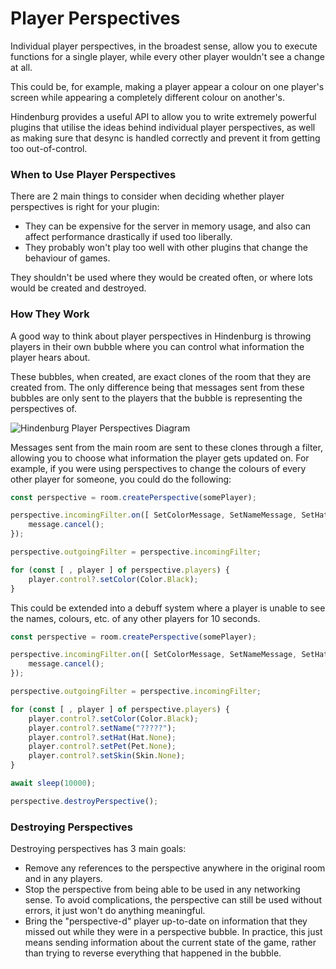 # Player Perspectives

Individual player perspectives, in the broadest sense, allow you to execute
functions for a single player, while every other player wouldn't see a change
at all.

This could be, for example, making a player appear a colour on one player's 
screen while appearing a completely different colour on another's.

Hindenburg provides a useful API to allow you to write extremely powerful plugins
that utilise the ideas behind individual player perspectives, as well as making
sure that desync is handled correctly and prevent it from getting too out-of-control.

### When to Use Player Perspectives
There are 2 main things to consider when deciding whether player perspectives is
right for your plugin:
- They can be expensive for the server in memory usage, and also can affect performance
drastically if used too liberally.
- They probably won't play too well with other plugins that change the behaviour
of games.

They shouldn't be used where they would be created often, or where lots would
be created and destroyed.

### How They Work
A good way to think about player perspectives in Hindenburg is throwing players
in their own bubble where you can control what information the player hears about.

These bubbles, when created, are exact clones of the room that they are created
from. The only difference being that messages sent from these bubbles are only
sent to the players that the bubble is representing the perspectives of.

![Hindenburg Player Perspectives Diagram](https://user-images.githubusercontent.com/60631511/127015294-087b951e-80e9-4f3b-a85a-6220097d15a9.png)

Messages sent from the main room are sent to these clones through a filter, allowing
you to choose what information the player gets updated on. For example, if you
were using perspectives to change the colours of every other player for someone,
you could do the following:
```ts
const perspective = room.createPerspective(somePlayer);

perspective.incomingFilter.on([ SetColorMessage, SetNameMessage, SetHatMessage, SetPetMessage, SetSkinMessage ], message => {
    message.cancel();
});

perspective.outgoingFilter = perspective.incomingFilter;

for (const [ , player ] of perspective.players) {
    player.control?.setColor(Color.Black);
}
```

This could be extended into a debuff system where a player is unable to see the
names, colours, etc. of any other players for 10 seconds.
```ts
const perspective = room.createPerspective(somePlayer);

perspective.incomingFilter.on([ SetColorMessage, SetNameMessage, SetHatMessage, SetPetMessage, SetSkinMessage ], message => {
    message.cancel();
});

perspective.outgoingFilter = perspective.incomingFilter;

for (const [ , player ] of perspective.players) {
    player.control?.setColor(Color.Black);
    player.control?.setName("?????");
    player.control?.setHat(Hat.None);
    player.control?.setPet(Pet.None);
    player.control?.setSkin(Skin.None);
}

await sleep(10000);

perspective.destroyPerspective();
```

### Destroying Perspectives
Destroying perspectives has 3 main goals:
- Remove any references to the perspective anywhere in the original room and
in any players.
- Stop the perspective from being able to be used in any networking sense. To
avoid complications, the perspective can still be used without errors, it just
won't do anything meaningful.
- Bring the "perspective-d" player up-to-date on information that they missed out
while they were in a perspective bubble. In practice, this just means sending
information about the current state of the game, rather than trying to reverse
everything that happened in the bubble.
